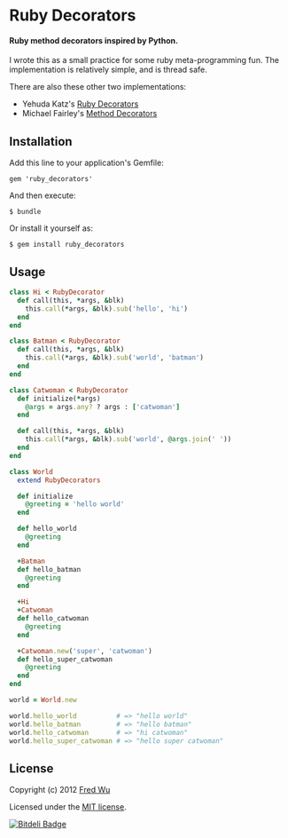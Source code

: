 # Ruby Decorators

#### Ruby method decorators inspired by Python.

I wrote this as a small practice for some ruby meta-programming fun. The implementation is relatively simple, and is thread safe.

There are also these other two implementations:

- Yehuda Katz's [Ruby Decorators](https://github.com/wycats/ruby_decorators)
- Michael Fairley's [Method Decorators](https://github.com/michaelfairley/method_decorators)

## Installation

Add this line to your application's Gemfile:

    gem 'ruby_decorators'

And then execute:

    $ bundle

Or install it yourself as:

    $ gem install ruby_decorators

## Usage

```ruby
class Hi < RubyDecorator
  def call(this, *args, &blk)
    this.call(*args, &blk).sub('hello', 'hi')
  end
end

class Batman < RubyDecorator
  def call(this, *args, &blk)
    this.call(*args, &blk).sub('world', 'batman')
  end
end

class Catwoman < RubyDecorator
  def initialize(*args)
    @args = args.any? ? args : ['catwoman']
  end

  def call(this, *args, &blk)
    this.call(*args, &blk).sub('world', @args.join(' '))
  end
end

class World
  extend RubyDecorators

  def initialize
    @greeting = 'hello world'
  end

  def hello_world
    @greeting
  end

  +Batman
  def hello_batman
    @greeting
  end

  +Hi
  +Catwoman
  def hello_catwoman
    @greeting
  end

  +Catwoman.new('super', 'catwoman')
  def hello_super_catwoman
    @greeting
  end
end

world = World.new

world.hello_world          # => "hello world"
world.hello_batman         # => "hello batman"
world.hello_catwoman       # => "hi catwoman"
world.hello_super_catwoman # => "hello super catwoman"
```

## License

Copyright (c) 2012 [Fred Wu](http://fredwu.me/)

Licensed under the [MIT license](http://fredwu.mit-license.org/).


[![Bitdeli Badge](https://d2weczhvl823v0.cloudfront.net/fredwu/ruby_decorators/trend.png)](https://bitdeli.com/free "Bitdeli Badge")

